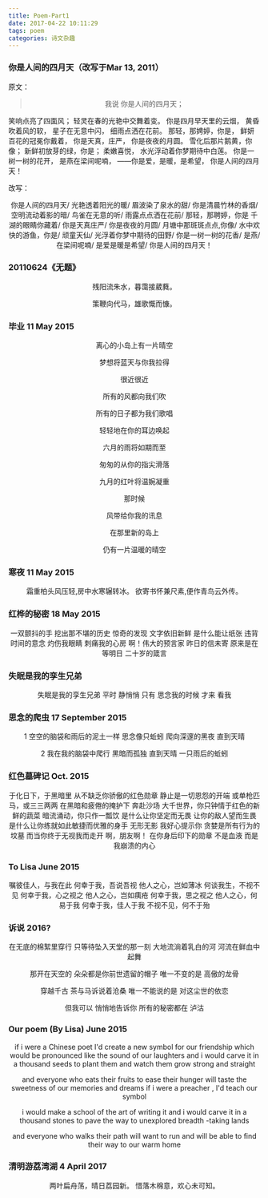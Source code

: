 ```yaml
---
title: Poem-Part1
date: 2017-04-22 10:11:29
tags: poem
categories: 诗文杂趣
---
```


### 你是人间的四月天（改写于Mar 13, 2011）
原文：
><center>我说 你是人间的四月天；
笑响点亮了四面风；
轻灵在春的光艳中交舞着变。
你是四月早天里的云烟，
黄昏吹着风的软，
星子在无意中闪，
细雨点洒在花前。
那轻，那娉婷，你是，
鲜妍百花的冠冕你戴着，
你是天真，庄严，
你是夜夜的月圆。
雪化后那片鹅黄，你像；
新鲜初放芽的绿，你是；
柔嫩喜悦，
水光浮动着你梦期待中白莲。
你是一树一树的花开，
是燕在梁间呢喃，
——你是爱，是暖，是希望，
你是人间的四月天！</center>

改写：
<center>
你是人间的四月天/
光艳透着阳光的暖/
眉波染了泉水的甜/
你是清晨竹林的香烟/
空明流动着影的暗/
鸟雀在无意的听/
雨露点点洒在花前/
那轻，那聘婷，你是
千湖的眼睛你藏着/
你是天真庄严/
你是夜夜的月圆/
月塘中那斑斑点点,你像/
水中欢快的游鱼，你是/
顽童天仙/
光浮着你梦中期待的田野/
你是一树一树的花香/
是燕/在梁间呢喃/
是爱是暖是希望/
你是人间的四月天！</center>

### 20110624《无题》
<center>残阳流朱水，暮霭接葳蕤。

策鞭向代马，雄歌慨而慷。</center>

### 毕业 11 May 2015
<center>离心的小岛上有一片晴空

梦想将蓝天与你我拉得

很近很近

所有的风都向我们吹

所有的日子都为我们歌唱

轻轻地在你的耳边唤起

六月的雨将如期而至

匆匆的从你的指尖滑落

九月的红叶将温婉凝重

那时候

风带给你我的讯息

在那里新的岛上

仍有一片温暖的晴空</center>

### 寒夜 11 May 2015
<center>霜重柏头风压轻,房中水寒辗转冰。
欲寄书怀兼尺素,便作青鸟云外传。</center>

### 红桦的秘密 18 May 2015
<center>一双颤抖的手
挖出那不堪的历史
惊奇的发现
文字依旧新鲜
是什么能让纸张
违背时间的意念
灼伤我眼睛
刺痛我的心房
啊！伟大的预言家
昨日的信未寄
原来是在等明日
二十岁的箴言</center>

### 失眠是我的孪生兄弟
<center>失眠是我的孪生兄弟
平时
静悄悄
只有
思念我的时候
才来
看我</center>

### 思念的爬虫 17 September 2015
<center>1
空空的脑袋和雨后的泥土一样
思念像只蚯蚓
爬向深邃的黑夜
直到天晴

2
我在我的脑袋中爬行
黑暗而孤独
直到天晴
一只雨后的蚯蚓</center>

### 红色墓碑记 Oct. 2015
<center>于化日下，于黑暗里
从不缺乏你骄傲的红色勋章
静止是一切恩怨的开端
或单枪匹马，或三三两两
在黑暗和疲倦的掩护下
奔赴沙场
大千世界，你只钟情于红色的新鲜的蔬菜
暗流涌动，你只作一瓢饮
是什么让你坚定而无畏
让你的敌人望而生畏
是什么让你练就如此敏捷而优雅的身手
无形无影
我好心提示你
贪婪是所有行为的坟墓
而当你终于无视我而走开
啊，朋友啊！
在你身后印下的勋章
不是血液
而是我崩溃的内心</center>

### To Lisa June 2015
<center>嘱彼佳人，与我在此
何幸于我，吾说吾视
他人之心，岂如薄冰
何谈我生，不视不见
何幸于我，心之视之
他人之心，岂如痍疮
何幸于我，思之视之
他人之心，何易于我
何幸于我，佳人于我
不视不见，何不于殆</center>

### 诉说 2016?
<center>在无底的棉絮里穿行
只等待坠入天堂的那一刻
大地流淌着乳白的河
河流在鲜血中起舞

那开在天空的
朵朵都是你前世遗留的帽子
唯一不变的是
高傲的龙骨

穿越千古
茶与马诉说着沧桑
唯一不能说的是
对这尘世的依恋

但我可以
悄悄地告诉你
所有的秘密都在
泸沽</center>

### Our poem (By Lisa) June 2015
<center>if i were a Chinese poet I'd create a new symbol for our friendship 
which would be pronounced like the sound of our laughters 
and i would carve it in a thousand seeds
to plant them and watch them grow strong and straight 

and everyone who eats their fruits to ease their hunger 
will taste the sweetness of our memories and dreams 
if i were a preacher , I'd teach our symbol 

i would make a school of the art of writing it
and i would carve it in a thousand stones 
to pave the way to unexplored breadth -taking lands

and everyone who walks their path will want to run
and will be able to find their way to our warm home </center>

### 清明游荔湾湖 4 April 2017
<center>两叶扁舟荡，晴日荔园新。
惜落木棉意，欢心未可知。</center>
